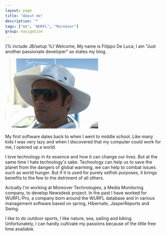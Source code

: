 ```yaml
---
layout: page
title: "About me"
description: ""
tags: ["me", "WURFL", "Moreover"]
group: navigation
---
```

{% include JB/setup %}
Welcome,
My name is Filippo De Luca,  I am "Just another passionate developer"  as states my blog.

![With hat](assets/me-300x225.jpg "With white hat at Santorini")

My first software dates back to when I went to middle school.  Like many kids I was very lazy and when I discovered 
that my computer could work for me, I opened up a world.

I love technology in its essence and how it can change our lives. But at the same time I hate technology's sake. 
Technology can help us to save the planet from the dangers of global warming, we can help to combat issues such as 
world hunger. But if it is used for purely selfish purposes, it brings benefits to the few to the detriment of all 
others.

Actually I'm working at Moreover Technologies, a Media Monitoring company, to develop Newsdesk project. In the past 
I have worked for WURFL-Pro, a company born around the WURFL database and in various management software based on 
spring, Hibernate, JasperReports and Swing.

I like to do outdoor sports, I like nature, sea,  sailing and biking.  Unfortunately, I can hardly cultivate my 
passions because of the little free time available.
